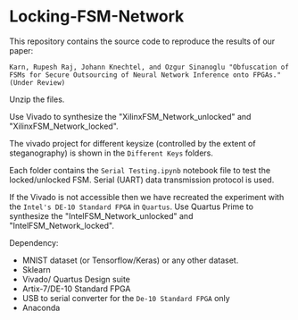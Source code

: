 # Locking-FSM-Network

This repository contains the source code to reproduce the results of our paper: 

`Karn, Rupesh Raj, Johann Knechtel, and Ozgur Sinanoglu "Obfuscation of FSMs for Secure Outsourcing of Neural Network Inference onto FPGAs."  (Under Review)`

Unzip the files. 

Use Vivado to synthesize the "XilinxFSM_Network_unlocked" and "XilinxFSM_Network_locked".

The vivado project for different keysize (controlled by the extent of steganography) is shown in the `Different Keys` folders.

Each folder contains the `Serial Testing.ipynb` notebook file to test the locked/unlocked FSM. Serial (UART) data transmission protocol is used.

If the Vivado is not accessible then we have recreated the experiment with the `Intel's DE-10 Standard FPGA` in `Quartus`. Use Quartus Prime to synthesize the "IntelFSM_Network_unlocked" and "IntelFSM_Network_locked". 

Dependency: 
- MNIST dataset (or Tensorflow/Keras) or any other dataset.
- Sklearn
- Vivado/ Quartus Design suite
- Artix-7/DE-10 Standard FPGA
- USB to serial converter for the `De-10 Standard FPGA` only
- Anaconda



